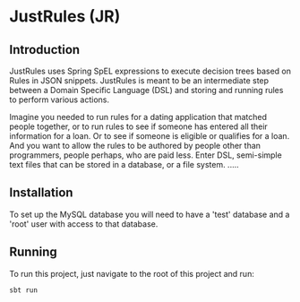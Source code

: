# JustRules (JR)

## Introduction

JustRules uses Spring SpEL expressions to execute decision trees based on Rules in JSON snippets.
JustRules is meant to be an intermediate step between a Domain Specific Language (DSL) and storing and 
running rules to perform various actions.

Imagine you needed to run rules for a dating application that matched people together, or
to run rules to see if someone has entered all their information for a loan.  Or to see if 
someone is eligible or qualifies for a loan.  And you want to allow the rules to be authored 
by people other than programmers, people perhaps, who are paid less.  Enter DSL, semi-simple text files
that can be stored in a database, or a file system.  .....

## Installation

To set up the MySQL database you will need to have a 'test'
database and a 'root' user with access to that database.

## Running

To run this project, just navigate to the root of this project and run:
```
sbt run
```
